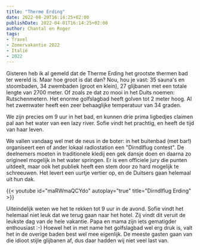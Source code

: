 ```yaml
---
title: "Therme Erding"
date: 2022-08-20T16:14:25+02:00
publishDate: 2022-04-01T16:14:25+02:00
author: Chantal en Roger
tags:
- Travel
- Zomervakantie 2022
- Italië
- 2022
---
```


Gisteren heb ik al gemeld dat de Therme Erding het grootste thermen bad ter wereld is. Maar hoe groot is dat dan? Nou, hou je vast: 35 sauna's en stoombaden, 34 zwembaden (groot en klein), 27 glijbanen met een totale lengte van 2700 meter. Of zoals ze dat zo mooi in het Duits noemen: Rutschenmetern. Het enorme golfslagbad heeft golven tot 2 meter hoog. Al het zwemwater heeft een zeer behaaglijke temperatuur van 34 graden.

We zijn precies om 9 uur in het bad, en kunnen drie prima ligbedjes claimen pal aan het water van een lazy river. Sofie vindt het prachtig, en heeft de tijd van haar leven.

We vallen vandaag wel met de neus in de boter: in het buitenbad (met bar!) organiseert een of ander lokaal radiostation een "Dirndlflug contest". De deelnemers moeten in traditionele kledij een gek dansje doen en daarna zo origineel mogelijk in het water springen. Er is een officiele jury die punten uitdeelt, maar ook het publiek heeft een stem door zo hard mogelijk te schreeuwen. Het levert een uurtje vertier op, en de Duitsers gaan helemaal uit hun dak.

{{< youtube id="maRWmaQCYdo" autoplay="true" title="Dirndlflug Erding" >}}

Uiteindelijk weten we het te rekken tot 9 uur in de avond. Sofie vindt het helemaal niet leuk dat we terug gaan naar het hotel. Zij vindt dit veruit de leukste dag van de hele vakantie. Papa en mama zijn iets gematigder enthousiast :-) Hoewel het in met name het golfslagbad wel erg druk is, valt het in de overige baden best wel mee eigenlijk. De meeste gasten gaan van die idioot stijle glijbanen af, dus daar hadden wij niet veel last van.
